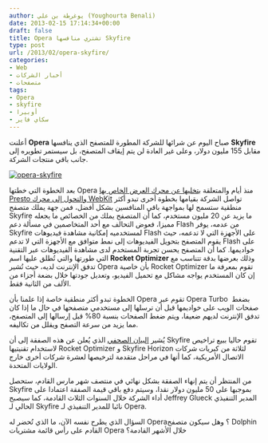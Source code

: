 ```yaml
---
author: يوغرطة بن علي (Youghourta Benali)
date: 2013-02-15 17:14:34+00:00
draft: false
title: Opera تشتري منافسها Skyfire
type: post
url: /2013/02/opera-skyfire/
categories:
- Web
- أخبار الشركات
- متصفحات
tags:
- Opera
- skyfire
- أوبيرا
- سكاي فاير
---
```


أعلنت **Opera** صباح اليوم عن شرائها للشركة المطورة للمتصفح الذي ينافسها **Skyfire** مقابل 155 مليون دولار، وعلى غير العادة لن يتم إيقاف المتصفح، بل سيستمر تطويره إلى جانب باقي منتجات الشركة.




[![opera-skyfire](http://www.it-scoop.com/wp-content/uploads/2013/02/opera-skyfire.png)
](http://www.it-scoop.com/wp-content/uploads/2013/02/opera-skyfire.png)




بعد الخطوة التي خطتها Opera منذ أيام والمتعلقة ب[تخليها عن محرك العرض الخاص بها Presto والتحول إلى محرك WebKit](http://www.it-scoop.com/2013/02/opera-moves-to-webkit/) تواصل الشركة بقيامها بخطوة أخرى تبدو أكثر منطقية ستسمح لها بمواجهة باقي المنافسين بشكل أفضل، فمن جهة يملك متصفح Skyfire ما يزيد عن 20 مليون مستخدم، كما أن المتصفح يملك من الخصائص ما يجعله مميزا، فعوض التحالف مع أحد المتخاصمين في مسألة دعم Flash من عدمه، يوفر Skyfire لمستخدميه إمكانية مشاهدة فيديوهات Flash على الأجهزة التي لا تدعمه، حيث يقوم المتصفح بتحويل الفيديوهات إلى نمط متوافق مع الأجهزة التي لا تدعم Flash على خواديمها. كما أن المتصفح يحسن تجربة المستخدم لدى مشاهدة الفيديوهات عبر التقنية التي طورتها والتي تُطلق عليها اسم **Rocket Optimizer** وذلك بعرضها بدقة تتناسب مع تدفق الإنترنت لديه، حيث تُشير Opera بأن خاصية Rocket Optimizer تقوم بمعرفة ما إن كان المستخدم يواجه مشاكل مع تحميل الفيديو، وتعديل جودتها خلال بضعة أجزاء من الألف من الثانية فقط.




الخطوة تبدو أكثر منطقية خاصة إذا علمنا بأن Opera تقوم عبر Opera Turbo  بضغط صفحات الويب على خواديمها قبل أن ترسلها إلى مستخدمي متصفحها في حال ما إذا كان تدفق الإنترنت لديهم ضعيفا، ويتم ضغط الصفحات بنسبة 80% قبل إرسالها إلى المتصفح، مما يزيد من سرعة التصفح ويقلل من تكاليفه.




يُشير [البيان الصحفي](http://www.opera.com/press/releases/2013/02/15/) الذي يُعلن عن هذه الصفقة إلى أن Skyfire تقوم حاليا ببيع تراخيص لاستخدام تقنيتيها Rocket Optimizer و Skyfire Horizon لثلاثة من كبريات شركات الاتصال الأمريكية، كما أنها في مراحل متقدمة لترخيصها لعشرة شركات أخرى خارج الولايات المتحدة.




من المنتظر أن يتم إنهاء الصفقة بشكل نهائي في منتصف شهر مارس القادم، ستحصل Skyfire بموجبها على 50 مليون دولار نقدا، وسيتم دفع باقي قيمة الصفقة اعتمادا على أداء الشركة خلال السنوات الثلاث القادمة، كما سيصبح Jeffrey Glueck المدير التنفيذي الحالي لـ Skyfire نائبا للمدير التنفيذي لـ Opera.




السؤال الذي يطرح نفسه الآن، ما الذي تُحضر له Opera؟ وهل سيكون متصفح Dolphin القادم على رأس قائمة مشتريات Opera خلال الأشهر القادمة؟
